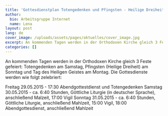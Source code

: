 ```yaml
---
title: 'Gottesdienstplan Totengedenken und Pfingsten - Heilige Dreiheit'
author:
  bio: Arbeitsgruppe Internet
  name: Lena
layout: post
lang: de
cover_image: /uploads/assets/pages/aktuelles/cover_image.jpg
excerpt: An kommenden Tagen werden in der Orthodoxen Kirche gleich 3 Feste gefeiert - Totengedenken am Samstag, Pfingsten (Heilige Dreiheit) am Sonntag und Tag des Heiligen Geistes am Montag.
categories: []
---
```

An kommenden Tagen werden in der Orthodoxen Kirche gleich 3 Feste gefeiert: Totengedenken am Samstag, Pfingsten (Heilige Dreiheit) am Sonntag und Tag des Heiligen Geistes am Montag. Die Gottesdienste werden wie folgt zelebriert:

Freitag 29.05.2015 - 17:30 Abendgottestdienst und Totengedenken
Samstag 30.05.2015 - ca. 6:40 Stunden, Göttliche Liturgie (in deutscher Sprache), anschließend Malzeit, 17:00 Vigil
Sonntag 31.05.2015 - ca. 6:40 Stunden, Göttliche Liturgie, anschließend Mahlzeit, 15:00 Vigil, 18:00 Abendgottesdienst, anschließend Mahlzeit
